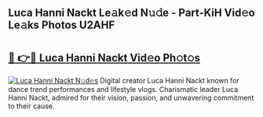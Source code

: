 ## Luca Hanni Nackt Le𝚊k𝚎d N𝚞𝚍e - Part-KiH Vid𝚎o Le𝚊ks Photos U2AHF

# <h2><a href="http://fb5xk70.evod.top/?m=Luca+Hanni+Nackt">🔗 👉🔴 Luca Hanni Nackt Vid𝚎o Ph𝚘t𝚘s</a></h2>

[![Luca Hanni Nackt N𝚞d𝚎s](https://i.imgur.com/8V9OHl7.gif)](http://fb5xk70.evod.top/?m=Luca+Hanni+Nackt)
Digital creator Luca Hanni Nackt known for dance trend performances and lifestyle vlogs. Charismatic leader Luca Hanni Nackt, admired for their vision, passion, and unwavering commitment to their cause. 
